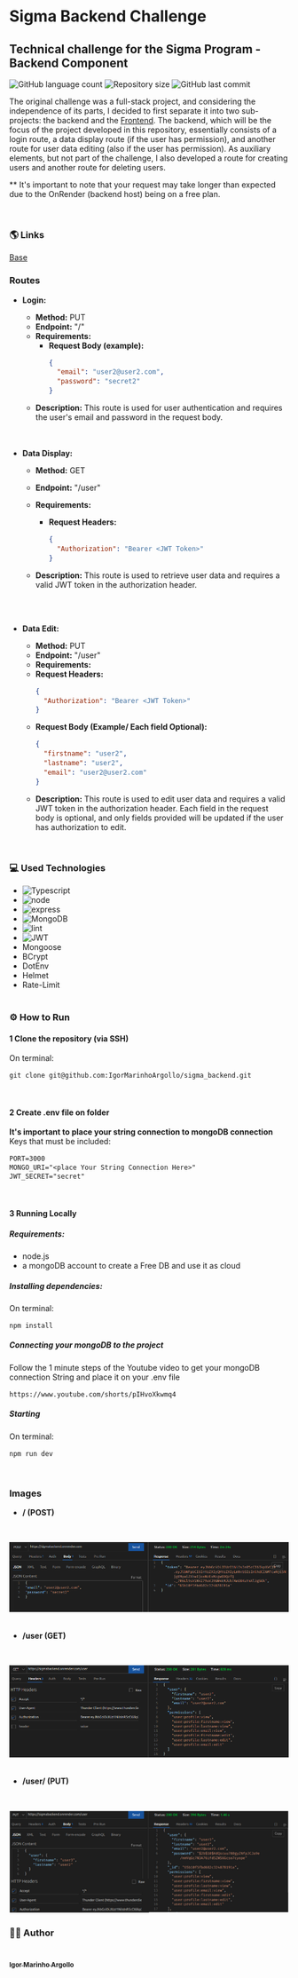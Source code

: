 # Sigma Backend Challenge
## Technical challenge for the Sigma Program - Backend Component

<p>
  <img alt="GitHub language count" src="https://img.shields.io/github/languages/count/IgorMarinhoArgollo/sigma_backend?color=%2304D361">

  <img alt="Repository size" src="https://img.shields.io/github/repo-size/IgorMarinhoArgollo/sigma_backend">
  
  <img alt="GitHub last commit" src="https://img.shields.io/github/last-commit/IgorMarinhoArgollo/sigma_backend">

   
The original challenge was a full-stack project, and considering the independence of its parts, I decided to first separate it into two sub-projects: the backend and the <a href="https://github.com/IgorMarinhoArgollo/sigma_frontend">Frontend</a>. The backend, which will be the focus of the project developed in this repository, essentially consists of a login route, a data display route (if the user has permission), and another route for user data editing (also if the user has permission). As auxiliary elements, but not part of the challenge, I also developed a route for creating users and another route for deleting users.

** It's important to note that your request may take longer than expected due to the OnRender (backend host) being on a free plan.

<br/>
  
### :earth_americas: Links
<a href="https://sigmabackend.onrender.com">Base</a><br>

### Routes
  - **Login:**
    - **Method:** PUT
    - **Endpoint:** "/"
    - **Requirements:**
      - **Request Body (example):** 
        ```json
        {
          "email": "user2@user2.com",
          "password": "secret2"
        }
        ```
    - **Description:** This route is used for user authentication and requires the user's email and password in the request body.

    <br>

    <br/>

- **Data Display:**
  - **Method:** GET
  - **Endpoint:** "/user"
  - **Requirements:**
    - **Request Headers:** 
      ```json
      {
        "Authorization": "Bearer <JWT Token>"
      }
      ```
  - **Description:** This route is used to retrieve user data and requires a valid JWT token in the authorization header.

    <br>
    
    <br/>

- **Data Edit:**
    - **Method:** PUT
    - **Endpoint:** "/user"
    - **Requirements:**
    - **Request Headers:** 
      ```json
      {
        "Authorization": "Bearer <JWT Token>"
      }
      ```
    - **Request Body (Example/ Each field Optional):** 
      ```json
      {
        "firstname": "user2",
        "lastname": "user2",
        "email": "user2@user2.com"
      }
      ```
  - **Description:** This route is used to edit user data and requires a valid JWT token in the authorization header. Each field in the request body is optional, and only fields provided will be updated if the user has authorization to edit.

<br />



### :computer: Used Technologies
  * <img alt="Typescript" src="https://img.shields.io/badge/typescript-%23007ACC.svg?style=for-the-badge&logo=typescript&logoColor=white" />
  * <img alt="node" src="https://img.shields.io/badge/Node%20js-339933?style=for-the-badge&logo=nodedotjs&logoColor=white" />
  * <img alt="express" src="https://img.shields.io/badge/Express%20js-000000?style=for-the-badge&logo=express&logoColor=white" />
  * <img alt="MongoDB" src="https://img.shields.io/badge/MongoDB-%234ea94b.svg?style=for-the-badge&logo=mongodb&logoColor=white" />
  * <img alt="lint" src="https://img.shields.io/badge/ESLint-4B3263?style=for-the-badge&logo=eslint&logoColor=white" />
  * <img alt="JWT" src="https://img.shields.io/badge/JWT-black?style=for-the-badge&logo=JSON%20web%20tokens" />
  * Mongoose
  * BCrypt
  * DotEnv
  * Helmet
  * Rate-Limit<br><br>

### :gear: How to Run
  #### 1  Clone the repository (via SSH)
  On terminal:
  
    git clone git@github.com:IgorMarinhoArgollo/sigma_backend.git
  
  <br/>
  
  #### 2 Create .env file on folder
   **It's important to place your string connection to mongoDB connection**<br>
   Keys that must be included:
  
    PORT=3000
    MONGO_URI="<place Your String Connection Here>"
    JWT_SECRET="secret"

<br/>

  #### 3 Running Locally
  ##### Requirements:
   * node.js
   * a mongoDB account to create a Free DB and use it as cloud
  
  ##### Installing dependencies:
  On terminal:
  
    npm install

  ##### Connecting your mongoDB to the project
  Follow the 1 minute steps of the Youtube video to get your mongoDB connection String and place it on your .env file
 
    https://www.youtube.com/shorts/pIHvoXkwmq4

  ##### Starting
  On terminal:
  
    npm run dev

  <br />
  
  

### Images
- **/ (POST)**

<br>

![post](./src/img/post.png)
<br>
<br />

- **/user (GET)**

<br>

![getuser](./src/img/getuser.png)
<br>
<br />

- **/user/ (PUT)**

<br>

![putuser](./src/img/putuser.png)
<br />


### :technologist: Author
<a href="https://www.linkedin.com/in/igormarinhoargollo/">
 <img style="border-radius:300px;" src="https://avatars.githubusercontent.com/u/85767736?s=96&v=4" width="100px;" alt=""/>
 <br />
 <sub><b>Igor Marinho Argollo</b></sub></a> <a href="https://www.linkedin.com/in/igormarinhoargollo/"></a>
 <br /> <br />

